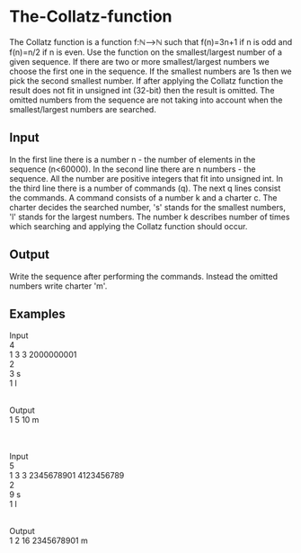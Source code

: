# The-Collatz-function
The Collatz function is a function f:ℕ⟶ℕ such that f(n)=3n+1 if n is odd and f(n)=n/2 if n is even. Use the function on the smallest/largest number of a given sequence.
If there are two or more smallest/largest numbers we choose the first one in the sequence.
If the smallest numbers are 1s then we pick the second smallest number.
If after applying the Collatz function the result does not fit in unsigned int (32-bit) then the result is omitted. The omitted numbers from the sequence are not taking into account when the smallest/largest numbers are searched.

## Input
In the first line there is a number n - the number of elements in the sequence (n<60000).
In the second line there are n numbers - the sequence. All the number are positive integers that fit into unsigned int.
In the third line there is a number of commands (q).
The next q lines consist the commands.
A command consists of a number k and a charter c. The charter decides the searched number, 's' stands for the smallest numbers, 'l' stands for the largest numbers. The number k describes number of times which searching and applying the Collatz function should occur.

## Output
Write the sequence after performing the commands. Instead the omitted numbers write charter 'm'.

## Examples
Input<br>
4<br>
1 3 3 2000000001<br>
2<br>
3 s<br>
1 l<br><br>

Output<br>
1 5 10 m<br><br><br>

Input<br>
5<br>
1 3 3 2345678901 4123456789<br>
2<br>
9 s<br>
1 l<br><br>

Output<br>
1 2 16 2345678901 m
